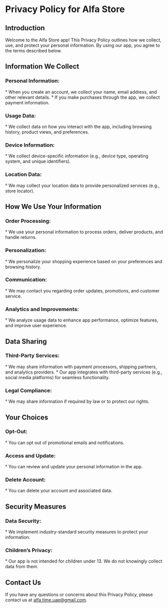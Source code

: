 # Privacy Policy for Alfa Store

## Introduction
Welcome to the Alfa Store app! This Privacy Policy outlines how we collect, use, and protect your personal information. By using our app, you agree to the terms described below.

## Information We Collect
### Personal Information:
° When you create an account, we collect your name, email address, and other relevant details.
° If you make purchases through the app, we collect payment information.

### Usage Data:
° We collect data on how you interact with the app, including browsing history, product views, and preferences.
### Device Information:
° We collect device-specific information (e.g., device type, operating system, and unique identifiers).
### Location Data:
° We may collect your location data to provide personalized services (e.g., store locator).

## How We Use Your Information
### Order Processing:
° We use your personal information to process orders, deliver products, and handle returns.
### Personalization:
° We personalize your shopping experience based on your preferences and browsing history.
### Communication:
° We may contact you regarding order updates, promotions, and customer service.
### Analytics and Improvements:
° We analyze usage data to enhance app performance, optimize features, and improve user experience.

## Data Sharing
### Third-Party Services:
° We may share information with payment processors, shipping partners, and analytics providers.
° Our app integrates with third-party services (e.g., social media platforms) for seamless functionality.
### Legal Compliance:
° We may share information if required by law or to protect our rights.

## Your Choices
### Opt-Out:
° You can opt out of promotional emails and notifications.
### Access and Update:
° You can review and update your personal information in the app.
### Delete Account:
° You can delete your account and associated data.

## Security Measures
### Data Security:
° We implement industry-standard security measures to protect your information.
### Children’s Privacy:
° Our app is not intended for children under 13. We do not knowingly collect data from them.


## Contact Us
If you have any questions or concerns about this Privacy Policy, please contact us at alfa.time.uae@gmail.com.

